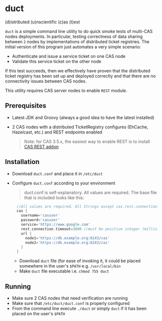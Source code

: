 # duct
(d)istributed (u)nscientific (c)as (t)est

`duct` is a simple command line utility to do quick smoke tests of multi-CAS nodes deployments. In particular, testing correctness of data sharing between `2` nodes by implementations of distributed ticket registries. The initial version of this program just automates a very simple scenario:

* Authenticate and issue a service ticket on one CAS node
* Validate this service ticket on the other node

If this test succeeds, then we effectively have proven that the distributed ticket registry has been set up and deployed correctly and that there are no connectivity issues between CAS nodes.

This utility requires CAS server nodes to enable `REST` module.

## Prerequisites

* Latest JDK and Groovy (always a good idea to have the latest installed)
* 2 CAS nodes with a distributed TicketRegistry configures (EhCache, Hazelcast, etc.) and REST endpoints enabled

  > Note: for CAS 3.5.x, the easiest way to enable REST is to install [CAS REST addon](https://github.com/unicon-cas-addons/cas35-addon-rest)

## Installation

* Download `duct.conf` and place it in `/etc/duct`
* Configure `duct.conf` according to your environment

  > duct.conf is self-explanatory. All values are required. The base file that is included looks like this:
  
  ```Groovy
    //All values are required. All Strings except cas.rest.connection.timeout
    cas {
      username='casuser'
      password='casuser'
      service='https://www.google.com'
      rest.connection.timeout=3000 //must be positive integer (milliseconds)
      url {
        node1='https://dk.example.org:8143/cas'
        node2='https://dk.example.org:8243/cas'
      }
    }
  ```
  * Download `duct` file (for ease of invoking it, it could be placed somewhere in the user's `$PATH` e.g. `/usr/local/bin`
  * Make `duct` file executable i.e. `chmod 755 duct`
  
## Running

* Make sure 2 CAS nodes that need verification are running
* Make sure that `/etc/duct/duct.conf` is properly configured
* From the command line execute `./duct` or simply `duct` if it has been placed on the user's `$PATH`

